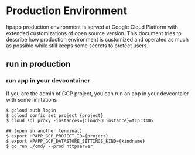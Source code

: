# Production Environment

hpapp production environment is served at Google Cloud Platform with extended customizations of open source version. This document tries to describe how production environment is customized and operated as much as possible while still keeps some secrets to protect users.

## run in production

### run app in your devcontainer

If you are the admin of GCP project, you can run an app in your devcontaier with some limitations

```
$ gcloud auth login
$ gcloud config set project {project}
$ cloud_sql_proxy -instances={CloudSQLinstance}=tcp:3306

## (open in another terminal)
$ export HPAPP_GCP_PROJECT_ID={project}
$ export HPAPP_GCP_DATASTORE_SETTINGS_KIND={kindname}
$ go run ./cmd/ --prod httpserver
```
